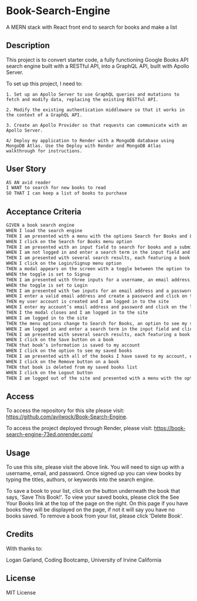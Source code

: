 # Book-Search-Engine
A MERN stack with React front end to search for books and make a list

## Description

This project is to convert starter code, a fully functioning Google Books API search engine built with a RESTful API, into a GraphQL API, built with Apollo Server.

To set up this project, I need to:

    1. Set up an Apollo Server to use GraphQL queries and mutations to fetch and modify data, replacing the existing RESTful API.

    2. Modify the existing authentication middleware so that it works in the context of a GraphQL API.

    3. Create an Apollo Provider so that requests can communicate with an Apollo Server.

    4/ Deploy my application to Render with a MongoDB database using MongoDB Atlas. Use the Deploy with Render and MongoDB Atlas walkthrough for instructions.

## User Story

```md
AS AN avid reader
I WANT to search for new books to read
SO THAT I can keep a list of books to purchase
```

## Acceptance Criteria

```md
GIVEN a book search engine
WHEN I load the search engine
THEN I am presented with a menu with the options Search for Books and Login/Signup and an input field to search for books and a submit button
WHEN I click on the Search for Books menu option
THEN I am presented with an input field to search for books and a submit button
WHEN I am not logged in and enter a search term in the input field and click the submit button
THEN I am presented with several search results, each featuring a book’s title, author, description, image, and a link to that book on the Google Books site
WHEN I click on the Login/Signup menu option
THEN a modal appears on the screen with a toggle between the option to log in or sign up
WHEN the toggle is set to Signup
THEN I am presented with three inputs for a username, an email address, and a password, and a signup button
WHEN the toggle is set to Login
THEN I am presented with two inputs for an email address and a password and login button
WHEN I enter a valid email address and create a password and click on the signup button
THEN my user account is created and I am logged in to the site
WHEN I enter my account’s email address and password and click on the login button
THEN I the modal closes and I am logged in to the site
WHEN I am logged in to the site
THEN the menu options change to Search for Books, an option to see my saved books, and Logout
WHEN I am logged in and enter a search term in the input field and click the submit button
THEN I am presented with several search results, each featuring a book’s title, author, description, image, and a link to that book on the Google Books site and a button to save a book to my account
WHEN I click on the Save button on a book
THEN that book’s information is saved to my account
WHEN I click on the option to see my saved books
THEN I am presented with all of the books I have saved to my account, each featuring the book’s title, author, description, image, and a link to that book on the Google Books site and a button to remove a book from my account
WHEN I click on the Remove button on a book
THEN that book is deleted from my saved books list
WHEN I click on the Logout button
THEN I am logged out of the site and presented with a menu with the options Search for Books and Login/Signup and an input field to search for books and a submit button  
```

## Access

To access the repository for this site please visit: https://github.com/avilwock/Book-Search-Engine.

To access the project deployed through Render, please visit: https://book-search-engine-73ed.onrender.com/

## Usage

To use this site, please visit the above link. You will need to sign up with a username, email, and password. Once signed up you can view books by typing the titles, authors, or keywords into the search engine.

To save a book to your list, click on the button underneath the book that says, 'Save This Book!'. To view your saved books, please click the See Your Books link at the top of the page on the right. On this page if you have books they will be displayed on the page, if not it will say you have no books saved. To remove a book from your list, please click 'Delete Book'.

## Credits

With thanks to:

Logan Garland, Coding Bootcamp, University of Irvine California

## License

MIT License
